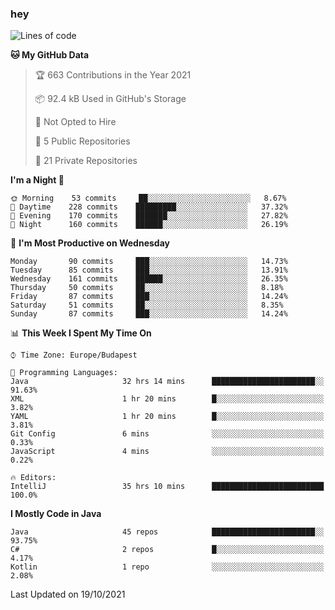 ### hey

<!--START_SECTION:waka-->
![Lines of code](https://img.shields.io/badge/From%20Hello%20World%20I%27ve%20Written-461858%20lines%20of%20code-blue)

**🐱 My GitHub Data** 

> 🏆 663 Contributions in the Year 2021
 > 
> 📦 92.4 kB Used in GitHub's Storage 
 > 
> 🚫 Not Opted to Hire
 > 
> 📜 5 Public Repositories 
 > 
> 🔑 21 Private Repositories  
 > 
**I'm a Night 🦉** 

```text
🌞 Morning    53 commits     ██░░░░░░░░░░░░░░░░░░░░░░░   8.67% 
🌆 Daytime    228 commits    █████████░░░░░░░░░░░░░░░░   37.32% 
🌃 Evening    170 commits    ███████░░░░░░░░░░░░░░░░░░   27.82% 
🌙 Night      160 commits    ██████░░░░░░░░░░░░░░░░░░░   26.19%

```
📅 **I'm Most Productive on Wednesday** 

```text
Monday       90 commits     ███░░░░░░░░░░░░░░░░░░░░░░   14.73% 
Tuesday      85 commits     ███░░░░░░░░░░░░░░░░░░░░░░   13.91% 
Wednesday    161 commits    ██████░░░░░░░░░░░░░░░░░░░   26.35% 
Thursday     50 commits     ██░░░░░░░░░░░░░░░░░░░░░░░   8.18% 
Friday       87 commits     ███░░░░░░░░░░░░░░░░░░░░░░   14.24% 
Saturday     51 commits     ██░░░░░░░░░░░░░░░░░░░░░░░   8.35% 
Sunday       87 commits     ███░░░░░░░░░░░░░░░░░░░░░░   14.24%

```


📊 **This Week I Spent My Time On** 

```text
⌚︎ Time Zone: Europe/Budapest

💬 Programming Languages: 
Java                     32 hrs 14 mins      ███████████████████████░░   91.63% 
XML                      1 hr 20 mins        █░░░░░░░░░░░░░░░░░░░░░░░░   3.82% 
YAML                     1 hr 20 mins        █░░░░░░░░░░░░░░░░░░░░░░░░   3.81% 
Git Config               6 mins              ░░░░░░░░░░░░░░░░░░░░░░░░░   0.33% 
JavaScript               4 mins              ░░░░░░░░░░░░░░░░░░░░░░░░░   0.22%

🔥 Editors: 
IntelliJ                 35 hrs 10 mins      █████████████████████████   100.0%

```

**I Mostly Code in Java** 

```text
Java                     45 repos            ███████████████████████░░   93.75% 
C#                       2 repos             █░░░░░░░░░░░░░░░░░░░░░░░░   4.17% 
Kotlin                   1 repo              ░░░░░░░░░░░░░░░░░░░░░░░░░   2.08%

```



 Last Updated on 19/10/2021
<!--END_SECTION:waka-->
